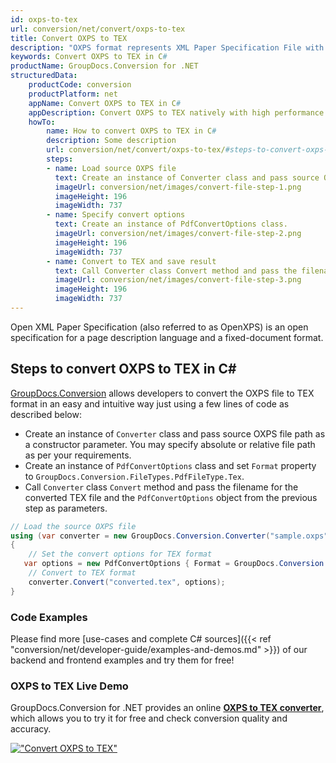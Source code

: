 ```yaml
---
id: oxps-to-tex
url: conversion/net/convert/oxps-to-tex
title: Convert OXPS to TEX
description: "OXPS format represents XML Paper Specification File with .oxps extension. Learn how to convert OXPS to TEX file programmatically in C# language using GroupDocs.Conversion for .NET library."
keywords: Convert OXPS to TEX in C#
productName: GroupDocs.Conversion for .NET
structuredData:
    productCode: conversion
    productPlatform: net
    appName: Convert OXPS to TEX in C#
    appDescription: Convert OXPS to TEX natively with high performance using C# language and server side GroupDocs.Conversion for .NET APIs, without the use of any software like Microsoft or Open Office.
    howTo:
        name: How to convert OXPS to TEX in C# 
        description: Some description
        url: conversion/net/convert/oxps-to-tex/#steps-to-convert-oxps-to-tex-in-c
        steps:
        - name: Load source OXPS file 
          text: Create an instance of Converter class and pass source OXPS file path as a constructor parameter. You may specify absolute or relative file path as per your requirements. 
          imageUrl: conversion/net/images/convert-file-step-1.png
          imageHeight: 196
          imageWidth: 737
        - name: Specify convert options 
          text: Create an instance of PdfConvertOptions class.
          imageUrl: conversion/net/images/convert-file-step-2.png
          imageHeight: 196
          imageWidth: 737
        - name: Convert to TEX and save result 
          text: Call Converter class Convert method and pass the filename for the converted HTML file and the PdfConvertOptions object from the previous step as parameters.
          imageUrl: conversion/net/images/convert-file-step-3.png
          imageHeight: 196
          imageWidth: 737
---
```


Open XML Paper Specification (also referred to as OpenXPS) is an open specification for a page description language and a fixed-document format.

## Steps to convert OXPS to TEX in C#

[GroupDocs.Conversion](https://products.groupdocs.com/conversion/net) allows developers to convert the OXPS file to TEX format in an easy and intuitive way just using a few lines of code as described below:

* Create an instance of `Converter` class and pass source OXPS file path as a constructor parameter. You may specify absolute or relative file path as per your requirements. 
* Create an instance of `PdfConvertOptions` class and set `Format` property to `GroupDocs.Conversion.FileTypes.PdfFileType.Tex`.
* Call `Converter` class `Convert` method and pass the filename for the converted TEX file and the `PdfConvertOptions` object from the previous step as parameters.

```csharp
// Load the source OXPS file
using (var converter = new GroupDocs.Conversion.Converter("sample.oxps"))
{
    // Set the convert options for TEX format
   var options = new PdfConvertOptions { Format = GroupDocs.Conversion.FileTypes.PdfFileType.Tex };
    // Convert to TEX format
    converter.Convert("converted.tex", options);
}
```

### Code Examples

Please find more [use-cases and complete C# sources]({{< ref "conversion/net/developer-guide/examples-and-demos.md" >}}) of our backend and frontend examples and try them for free!

### OXPS to TEX Live Demo

GroupDocs.Conversion for .NET provides an online [**OXPS to TEX converter**](https://products.groupdocs.app/conversion/oxps-to-tex), which allows you to try it for free and check conversion quality and accuracy.

[!["Convert OXPS to TEX"](conversion/net/images/convert-to-tex/convert-oxps-to-tex.png)](https://products.groupdocs.app/conversion/oxps-to-tex)
